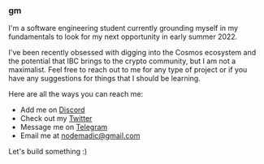 ### gm

I'm a software engineering student currently grounding myself in my fundamentals to look for my next opportunity in early summer 2022. 

I've been recently obsessed with digging into the Cosmos ecosystem and the potential that IBC brings to the crypto community, but I am not a maximalist. Feel free to reach out to me for any type of project or if you have any suggestions for things that I should be learning. 

Here are all the ways you can reach me:

- Add me on [Discord](https://discordapp.com/users/925582738466172969)
- Check out my [Twitter](https://twitter.com/nodemadic)
- Message me on [Telegram](https://t.me/nodemadic)
- Email me at nodemadic@gmail.com

Let's build something :)
